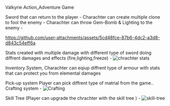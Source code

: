  Valkyrie
 Action_Adventure Game 

 Sword that can return to the player - 
 Charachter can create multiple clone to fool the enemy - 
 Charachter can throw Gem-Bomb & Lighting to the enemy -

https://github.com/user-attachments/assets/5cd48fce-87b6-4dc2-a3d8-d843c54eff6a

 Stats created with multiple damage with different type  of sword doing diffrent damages and effects (fire,lighting,freeze) - ![chrachter stats](https://github.com/user-attachments/assets/206dc63b-2be0-464f-a390-3ef6b93ccc71)

 Inventory System, Charachter can eqiup diffrent type of armour with stats that can protect you from elemental damages 

 Pick-up system Player can pick diffrent type of matrial from the game..
 Crafting system -  ![Crafting](https://github.com/user-attachments/assets/4a329ac2-7196-409e-9287-4390596a79de)

 Skill Tree (Player can upgrade the chrachter with the skill tree ) - ![skill-tree](https://github.com/user-attachments/assets/8b4e0878-bca7-4dc5-a41a-d5a6d93ea136)

 
 
 
